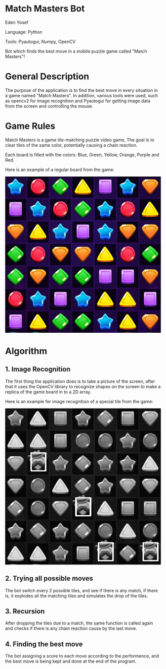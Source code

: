# Match Masters Bot

Eden Yosef

Language: Python

Tools: Pyautogui, Numpy, OpenCV

Bot which finds the best move in a mobile puzzle game called "Match Masters"!

# General Description

The purpose of the application is to find the best move in every situation in a game named "Match Masters". In addition, various tools were used, such as opencv2 for image recognition and Pyautogui for getting image data from the screen and controlling the mouse.

# Game Rules

Match Masters is a game tile-matching puzzle video game, The goal is to clear tiles of the same color, potentially causing a chain reaction.

Each board is filled with the colors: Blue, Green, Yellow, Orange, Purple and Red.

Here is an example of a regular board from the game:

![Image of Game Board](https://github.com/Eden998/Match-Masters-Bot/blob/main/images/game_board.png)

# Algorithm

## 1. Image Recognition
The first thing the application does is to take a picture of the screen, after that it uses the OpenCV library to recognize shapes on the screen to make a replica of the game board in to a 2D array.

Here is an example for image recognition of a special tile from the game:

![Image of Game Board](https://github.com/Eden998/Match-Masters-Bot/blob/main/images/image_recognition.png)

## 2. Trying all possible moves
 The bot switch every 2 possible tiles, and see if there is any match, if there is, it explodes all the matching tiles and simulates the drop of the tiles.

## 3. Recursion
After dropping the tiles due to a match, the same function is called again and checks if there is any chain reaction cause by the last move.

## 4. Finding the best move
The bot assigning a score to each move according to the performence, and the best move is being kept and done at the end of the program.
